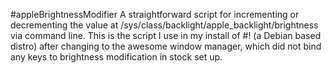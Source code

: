 #appleBrightnessModifier
A straightforward script for incrementing or decrementing the value at
/sys/class/backlight/apple_backlight/brightness via command line. This
is the script I use in my install of #! (a Debian based distro) after
changing to the awesome window manager, which did not bind any keys to
brightness modification in stock set up.
